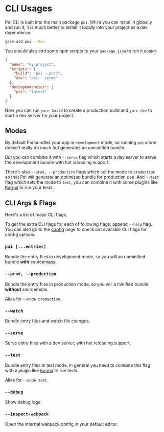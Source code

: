 # CLI Usages

Poi CLI is built into the main package `poi`. While you can install it globally and run it, it is much better to install it locally into your project as a dev dependency.

```bash
yarn add poi --dev
```

You should also add some npm scripts to your `package.json` to run it easier.

```json
{
  "name": "my-project",
  "scripts": {
    "build": "poi --prod",
    "dev": "poi --serve"
  },
  "devDependencies": {
    "poi": "latest"
  }
}
```

Now you can run `yarn build` to create a production build and `yarn dev` to start a dev server for your project.

## Modes

By default Poi bundles your app in `development` mode, so running `poi` alone doesn't really do much but generates an unminified bundle.

But you can combine it with `--serve` flag which starts a dev server to serve the development bundle with hot reloading support.

There's also `--prod, --production` flags which set the mode to `production` so that Poi will generate an optimized bundle for production use. And `--test` flag which sets the mode to `test`, you can combine it with some plugins like [Karma](./plugin-karma.md) to run your tests.

## CLI Args & Flags

Here's a list of major CLI flags.

To get the extra CLI flags for each of following flags, append `--help` flag. You can also go to the [config](../config.md) page to check out available CLI flags for config options.

### `poi [...entries]`

Bundle the entry files in development mode, so you will an unminified bundle __with__ sourcemaps.

### `--prod, --production`

Bundle the entry files in production mode, so you will a minified bundle __without__ sourcemaps.

Alias for `--mode production`.

### `--watch`

Bundle entry files and watch file changes.

### `--serve`

Serve entry files with a dev server, with hot reloading support.

### `--test`

Bundle entry files in test mode. In general you need to combine this flag with a plugin like [Karma](./plugin-karma.md) to run tests.

Alias for `--mode test`.

### `--debug`

Show debug logs.

### `--inspect-webpack`

Open the internal webpack config in your default editor.